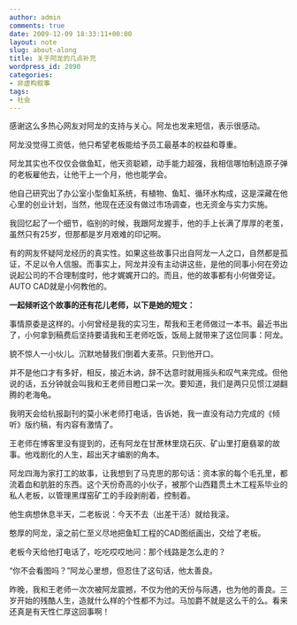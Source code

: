 ```yaml
---
author: admin
comments: true
date: 2009-12-09 18:33:11+00:00
layout: note
slug: about-along
title: 关于阿龙的几点补充
wordpress_id: 2890
categories:
- 非虚构叙事
tags:
- 社会
---
```


感谢这么多热心网友对阿龙的支持与关心。阿龙也发来短信，表示很感动。

阿龙没觉得工资低，他只希望老板能给予员工最基本的权益和尊重。

阿龙其实也不仅仅会做鱼缸，他天资聪颖，动手能力超强，我相信哪怕制造原子弹的老板雇他去，让他干上一个月，他也能学会。

他自己研究出了办公室小型鱼缸系统，有植物、鱼缸、循环水构成，这是深藏在他心里的创业计划，当然，他现在还没有做过市场调查，也无资金与实力实施。

我回忆起了一个细节，临别的时候，我跟阿龙握手，他的手上长满了厚厚的老茧，虽然只有25岁，但那都是岁月艰难的印记啊。

有的网友怀疑阿龙经历的真实性。如果这些故事只出自阿龙一人之口，自然都是孤证，不足以令人信服。而事实上，阿龙并没有主动讲这些，是他的同事小何在旁边说起公司的不合理制度时，他才娓娓开口的。而且，他的故事都有小何做旁证。AUTO CAD就是小何教他的。

**一起倾听这个故事的还有花儿老师，以下是她的短文：**

事情原委是这样的。小何曾经是我的实习生，帮我和王老师做过一本书。最近书出了，小何拿到稿费后坚持要请我和王老师吃饭，饭局上就带来了这位同事：阿龙。

貌不惊人一小伙儿。沉默地替我们倒着大麦茶。只到他开口。

并不是他口才有多好，相反，接近木讷，辞不达意时就用摇头和叹气来完成。但他说的话，五分钟就会叫我和王老师目瞪口呆一次。要知道，我们是两只见惯江湖翻腾的老海龟。

我明天会给杭报副刊的莫小米老师打电话，告诉她，我一直没有动力完成的《倾听》版约稿，有内容有激情了。

王老师在博客里没有提到的，还有阿龙在甘蔗林里烧石灰、矿山里打磨翡翠的故事。他戏剧化的人生，超出天才编剧的角本。

阿龙四海为家打工的故事，让我想到了马克思的那句话：资本家的每个毛孔里，都流着血和肮脏的东西。这个天份奇高的小伙子，被那个山西籍贯土木工程系毕业的私人老板，以管理黑煤窑矿工的手段剥削着，控制着。

他生病想休息半天，二老板说：今天不去（出差干活）就给我滚。

憨厚的阿龙，滚之前仁至义尽地把鱼缸工程的CAD图纸画出，交给了老板。

老板今天给他打电话了，吃吃哎哎地问：那个线路是怎么走的？

“你不会看图吗？”阿龙心里想，但忍住了这句话，他太善良。

昨晚，我和王老师一次次被阿龙震撼，不仅为他的天份与际遇，也为他的善良。三岁开始的残酷人生，造就什么样的个性都不为过。马加爵不就是这么干的么。看来还真是有天性仁厚这回事啊！
